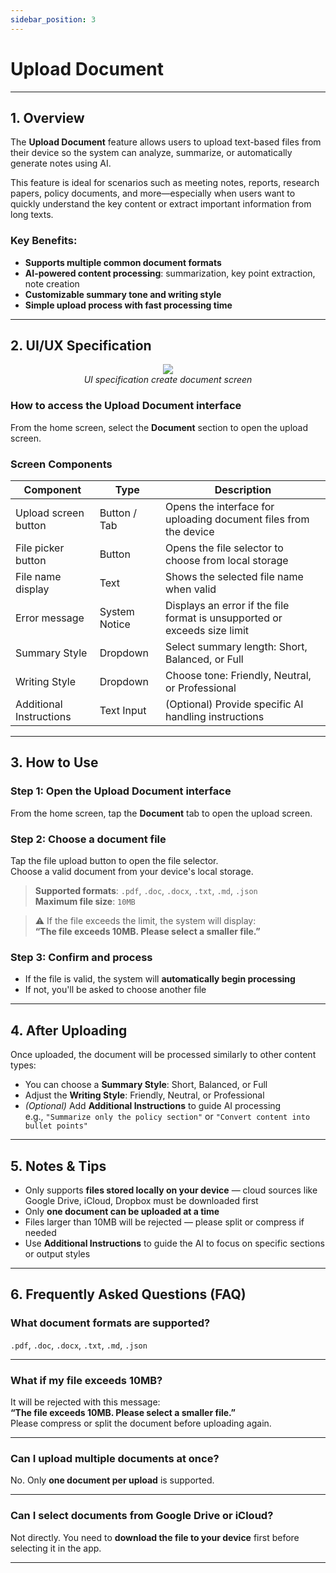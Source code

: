 ```yaml
---
sidebar_position: 3
---
```


# Upload Document

---

## 1. Overview

The **Upload Document** feature allows users to upload text-based files from their device so the system can analyze, summarize, or automatically generate notes using AI.

This feature is ideal for scenarios such as meeting notes, reports, research papers, policy documents, and more—especially when users want to quickly understand the key content or extract important information from long texts.

### Key Benefits:

- **Supports multiple common document formats**
- **AI-powered content processing**: summarization, key point extraction, note creation
- **Customizable summary tone and writing style**
- **Simple upload process with fast processing time**

---

## 2. UI/UX Specification

<p align="center">
 <img src="https://pub-661d733d32f14d8684c7617d2f2e3372.r2.dev/docs/create_document.png"/>
 <br/>
 <em>UI specification create document screen</em>
</p>

### How to access the Upload Document interface

From the home screen, select the **Document** section to open the upload screen.

### Screen Components

| Component               | Type          | Description                                                               |
| ----------------------- | ------------- | ------------------------------------------------------------------------- |
| Upload screen button    | Button / Tab  | Opens the interface for uploading document files from the device          |
| File picker button      | Button        | Opens the file selector to choose from local storage                      |
| File name display       | Text          | Shows the selected file name when valid                                   |
| Error message           | System Notice | Displays an error if the file format is unsupported or exceeds size limit |
| Summary Style           | Dropdown      | Select summary length: Short, Balanced, or Full                           |
| Writing Style           | Dropdown      | Choose tone: Friendly, Neutral, or Professional                           |
| Additional Instructions | Text Input    | (Optional) Provide specific AI handling instructions                      |

---

## 3. How to Use

### Step 1: Open the Upload Document interface

From the home screen, tap the **Document** tab to open the upload screen.

### Step 2: Choose a document file

Tap the file upload button to open the file selector.  
Choose a valid document from your device's local storage.

> **Supported formats**: `.pdf`, `.doc`, `.docx`, `.txt`, `.md`, `.json`  
> **Maximum file size**: `10MB`

> ⚠️ If the file exceeds the limit, the system will display:  
> **“The file exceeds 10MB. Please select a smaller file.”**

### Step 3: Confirm and process

- If the file is valid, the system will **automatically begin processing**
- If not, you'll be asked to choose another file

---

## 4. After Uploading

Once uploaded, the document will be processed similarly to other content types:

- You can choose a **Summary Style**: Short, Balanced, or Full
- Adjust the **Writing Style**: Friendly, Neutral, or Professional
- _(Optional)_ Add **Additional Instructions** to guide AI processing  
  e.g., `"Summarize only the policy section"` or `"Convert content into bullet points"`

---

## 5. Notes & Tips

- Only supports **files stored locally on your device** — cloud sources like Google Drive, iCloud, Dropbox must be downloaded first
- Only **one document can be uploaded at a time**
- Files larger than 10MB will be rejected — please split or compress if needed
- Use **Additional Instructions** to guide the AI to focus on specific sections or output styles

---

## 6. Frequently Asked Questions (FAQ)

### What document formats are supported?

`.pdf`, `.doc`, `.docx`, `.txt`, `.md`, `.json`

---

### What if my file exceeds 10MB?

It will be rejected with this message:  
**“The file exceeds 10MB. Please select a smaller file.”**  
Please compress or split the document before uploading again.

---

### Can I upload multiple documents at once?

No. Only **one document per upload** is supported.

---

### Can I select documents from Google Drive or iCloud?

Not directly. You need to **download the file to your device** first before selecting it in the app.

---
